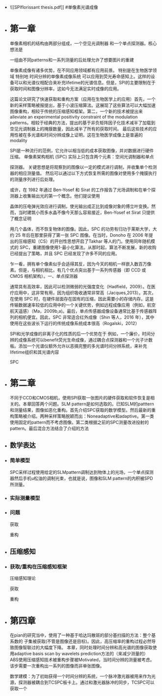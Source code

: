 - ![[SPIflorissant thesis.pdf]]
  #单像素光谱成像
- # 第一章
  
  单像素相机的结构由两部分组成，一个空见光调制器 和一个单点探测器。核心想法是
  
  一组由不同patterns和一系列测量的后处理允许了想要图片的重建
  
  单像素成像有诸多优势，在不同应用领域都有应用前景。 特别是在生物医学领域 特别地 时间分辨的单像素成像系统 可以应用到荧光寿命感知上。这样的设备可以和光谱仪相配合来补充lifetime的光谱信息。但是，SPI的主要限制在于获取时间和图像分辨率，这如今无法满足实时成像的应用。
  
  这篇论文研究了快速获取和重构方案（应用在生物医学上的应用）首先，一个新的采样策略被报提出，基于小波压缩算法。这展现了这些算法可以大幅加速图像重构，相较于传统的压缩感知框架。第二，一个新的技术被提出来 alleviate an experimental positivity constraint of the modulation patterns。相较于经典的方法，提出的基于非负矩阵因子化技术减半了加载到空见光调制器上的掩膜数量，因此减半了所有的获取时间。 最后这些技术的应用性被在多光谱和时间分辨成像上证明，这在生物医学成像上是普遍的modality
  
  SPI是一种流行的范例，它允许以相当低的成本获取图像，并对数据进行硬件压缩。 单像素架构相机 (SPC) 实际上只包含两个元素：空间光调制器和单点
  
  探测器。 关键思想是将观察到的图像以一定的模式进行调制，并收集单个检测器的相应测量值。 然后可以通过以下方式恢复所需的图像对使用多个掩膜执行的测量序列进行后处理。
  
  或许，在 1982 年通过 Ben-Yosef 和 Sirat 的工作报告了光场调制和在单个探测器上收集输出光的第一个概念。他们提议使用
  
  晶体的压电弹光效应进行调制，使光输出成正比到成像对象的傅立叶变换。然而，当时建筑小而多水晶不像今天那么容易接近，Ben-Yosef et Sirat 只提供了概念证明
  
  用几个晶体，而不恢复物体的图像。因此，SPC 的功劳有归功于莱斯大学，大约 25 年后在那里获得了第一张 SPC 图像。在当时，Donoho 在 2006 年提出的压缩感知（CS）的开创性思想开启了Takhar 等人的门。使用同年随机模式的 SPC，重建图像使用1-最小化算法。从那时起，算法不断发展，新的收购已经提出了策略，并且 SPC 已经发现了许多不同的应用。
  
  乍一看，拥有单个像素似乎会适得其反，因为今天的相机一样嵌入数百万像素。但是，与相机相比，有几个优点突出基于一系列传感器（即 CCD 或 CMOS 相机架构）。一、单点探测器
  
  通常具有高效率，因此可以检测微弱的光强度变化（Hadfield，2009）。在医疗应用中，这非常有用，因为组织吸收通常非常高（Jacques,2013）。其次，在使用 SPC 时，在硬件层面存在固有的压缩，因此需要小的存储内存。这是传输数据速率较低的应用中的一个关键优势，例如远程成像应用（例如，航空航天遥感）（Ma，2009b,a)。最后，单点传感器成像设备通常比基于传感器阵列的相机便宜。因此，SPC 非常适合红外成像（Shin 等人，2016 年），其中使用在这些波长下运行的传统成像系统成本很高（Rogalski，2012）
  
  SPI和光学成像的非离子化的性质的后一个优势在于 例如，一个廉价，时间分辨的成像系统可以benefit荧光生命成像，通过耦合点探测器和一个光子计数板。添加一个光谱仪额外允许以恶搞完整的多光谱时间分辨系统，来补充lifetime组织和其光谱内容
  
  SPC
- # 第二章
  
  不同于CCD和CMOS相机，使用SPI获取一张图片的硬件获取和软件恢复是相关的。本章回答两个问题。SLM pattern是如何选取的。已知SLM的patttern和测量结果，图像如恶化重构。首先介绍SPC获取的数学模型。然后最新的重构策略被介绍。两种采样策略脱颖而出：Noneadaptive和adaptive。第一类使用固定的pattern而不考虑图像。第二类根据之前的SPC测量改进投射的pattern。最后混合方法结合了介绍的方法
- ## 数学表达
- ### 简单模型
  
  SPC采样过程使用给定的SLMpattern调制达到物体上的光场，一个单点探测器然后手机u松油的调制光束，也就是说，图像和SLM pattern的内积被SPD所测量。
- ### 实际测量模型
- ### 问题
  
  获取
  
  重构
- ## 压缩感知
- ### 获取/重构在压缩感知框架
  
  压缩感知理论
  
  获取
  
  重构
- # 第四章
  在pian的研究当中，使用了一种基于哈达玛散斑的部分基扫描的方法：整个基系数的
  子集被获取(不管是图像还是目标)。因此，高压缩率的重构过程必然导致图像智联过的大幅度下降。 本章，同时处理时间分辨和高光谱的图像获取使用adaptive basis scan by wavelets prediction方法的（来减少测量的）  ABS使用压缩感知技术被重构步骤被Motivated，当时间分辨的测量被考虑。该步需要一次重构出一系列的图像而非单张图像。
  
  数学建模：为了初始获得一个时间分辨的系统，一个脉冲激光器被用来作为光源，探测器被耦合到TCSPC板卡上。通过和激光器脉冲的同步，TCSPC可以获取一个